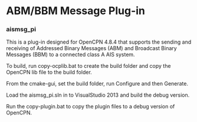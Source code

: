 # ABM/BBM Message Plug-in
### aismsg_pi

This is a plug-in designed for OpenCPN 4.8.4 that supports the sending and receiving
of Addressed Binary Messages (ABM) and Broadcast Binary Messages (BBM) to a connected
class A AIS system.

To build, run copy-ocplib.bat to create the build folder and copy the OpenCPN lib
file to the build folder.

From the cmake-gui, set the build folder, run Configure and then Generate.

Load the aismsg_pi.sln in to VisualStudio 2013 and build the debug version.

Run the copy-plugin.bat to copy the plugin files to a debug version of OpenCPN.